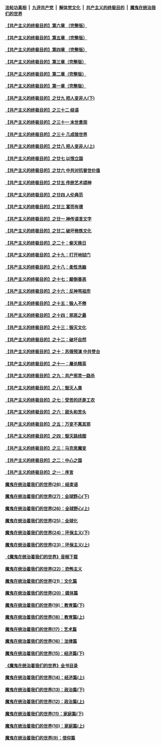 

####  [法轮功真相](../../../../basic/blob/master/README.md?t=05151102) &nbsp;|&nbsp; [九评共产党](../../../../9ping.md/blob/master/README.md?t=05151102) &nbsp;|&nbsp; [解体党文化](../../../../jtdwh.md/blob/master/README.md?t=05151102)  &nbsp;|&nbsp; [共产主义的终极目的](../../../../gczydzjmd.md/blob/master/README.md?t=05151102) &nbsp;|&nbsp; [魔鬼在统治我们的世界](../../../../mgztzwmdsj.md/blob/master/README.md?t=05151102) 

#### [【共产主义的终极目的】第六章 （完整版）](../pages/nsc422/n11428913.md?t=05151102) 

#### [【共产主义的终极目的】第五章 （完整版）](../pages/nsc422/n11428912.md?t=05151102) 

#### [【共产主义的终极目的】第四章 （完整版）](../pages/nsc422/n11428907.md?t=05151102) 

#### [【共产主义的终极目的】第三章（完整版）](../pages/nsc422/n11428848.md?t=05151102) 

#### [【共产主义的终极目的】第二章（完整版）](../pages/nsc422/n11428831.md?t=05151102) 

#### [【共产主义的终极目的】第一章（完整版）](../pages/nsc422/n11417651.md?t=05151102) 

#### [【共产主义的终极目的】之廿九 把人变非人(下)](../pages/nsc422/n11344140.md?t=05151102) 

#### [【共产主义的终极目的】之三十二 结语](../pages/nsc422/n11360535.md?t=05151102) 

#### [【共产主义的终极目的】之三十一 末世景观](../pages/nsc422/n11351129.md?t=05151102) 

#### [【共产主义的终极目的】之三十 几成狼世界](../pages/nsc422/n11348280.md?t=05151102) 

#### [【共产主义的终极目的】之廿八 把人变非人(上)](../pages/nsc422/n11340492.md?t=05151102) 

#### [【共产主义的终极目的】之廿七 以恨立国](../pages/nsc422/n11336944.md?t=05151102) 

#### [【共产主义的终极目的】之廿六 中共对抗普世价值](../pages/nsc422/n11324785.md?t=05151102) 

#### [【共产主义的终极目的】之廿五 传统艺术颂神](../pages/nsc422/n11296396.md?t=05151102) 

#### [【共产主义的终极目的】之廿四 人伦典范](../pages/nsc422/n11296397.md?t=05151102) 

#### [【共产主义的终极目的】之廿三 富而有德](../pages/nsc422/n11283598.md?t=05151102) 

#### [【共产主义的终极目的】之廿一 神传语言文字](../pages/nsc422/n11263265.md?t=05151102) 

#### [【共产主义的终极目的】之廿二 破坏修炼文化](../pages/nsc422/n11245728.md?t=05151102) 

#### [【共产主义的终极目的】之二十：偷天换日](../pages/nsc422/n11238846.md?t=05151102) 

#### [【共产主义的终极目的】之十九：打开地狱门](../pages/nsc422/n11206376.md?t=05151102) 

#### [【共产主义的终极目的】之十八：柔性洗脑](../pages/nsc422/n11199994.md?t=05151102) 

#### [【共产主义的终极目的】之十七：颠倒善恶](../pages/nsc422/n11179782.md?t=05151102) 

#### [【共产主义的终极目的】之十六：反神骂祖宗](../pages/nsc422/n11166798.md?t=05151102) 

#### [【共产主义的终极目的】之十五：毁人不倦](../pages/nsc422/n11166792.md?t=05151102) 

#### [【共产主义的终极目的】之十四：邪恶之最](../pages/nsc422/n11150249.md?t=05151102) 

#### [【共产主义的终极目的】之十三：毁灭文化](../pages/nsc422/n11135227.md?t=05151102) 

#### [【共产主义的终极目的】之十二：破坏自然](../pages/nsc422/n11135214.md?t=05151102) 

#### [【共产主义的终极目的】之十：苏俄预演 中共登台](../pages/nsc422/n11118424.md?t=05151102) 

#### [【共产主义的终极目的】之十一：屠杀精英](../pages/nsc422/n11118442.md?t=05151102) 

#### [【共产主义的终极目的】之九：共产邪灵一路杀](../pages/nsc422/n11114139.md?t=05151102) 

#### [【共产主义的终极目的】之八：毁灭人类](../pages/nsc422/n11108503.md?t=05151102) 

#### [【共产主义的终极目的】之七：受苦的还是工农](../pages/nsc422/n11101809.md?t=05151102) 

#### [【共产主义的终极目的】之六：甜头和苦头](../pages/nsc422/n11096971.md?t=05151102) 

#### [【共产主义的终极目的】之五：万变不离其邪](../pages/nsc422/n11091285.md?t=05151102) 

#### [【共产主义的终极目的】之四：毁灭路线图](../pages/nsc422/n11086284.md?t=05151102) 

#### [【共产主义的终极目的】之三：马克思魔变](../pages/nsc422/n11061941.md?t=05151102) 

#### [【共产主义的终极目的】之二：中心之国](../pages/nsc422/n11047728.md?t=05151102) 

#### [【共产主义的终极目的】之一：序言](../pages/nsc422/n11086077.md?t=05151102) 

#### [魔鬼在统治着我们的世界(28)：结束语](../pages/nsc422/n10936246.md?t=05151102) 

#### [魔鬼在统治着我们的世界(27)：全球野心(下)](../pages/nsc422/n10928319.md?t=05151102) 

#### [魔鬼在统治着我们的世界(26)：全球野心(上)](../pages/nsc422/n10900318.md?t=05151102) 

#### [魔鬼在统治着我们的世界(25)：全球化](../pages/nsc422/n10788205.md?t=05151102) 

#### [魔鬼在统治着我们的世界(24)：环保主义(下)](../pages/nsc422/n10695307.md?t=05151102) 

#### [魔鬼在统治着我们的世界(23)：环保主义(上)](../pages/nsc422/n10688613.md?t=05151102) 

#### [《魔鬼在统治着我们的世界》音频下载](../pages/nsc422/n10635553.md?t=05151102) 

#### [魔鬼在统治着我们的世界(22)：恐怖主义](../pages/nsc422/n10614727.md?t=05151102) 

#### [魔鬼在统治着我们的世界(21)：文化篇](../pages/nsc422/n10597706.md?t=05151102) 

#### [魔鬼在统治着我们的世界(20)：媒体篇](../pages/nsc422/n10586579.md?t=05151102) 

#### [魔鬼在统治着我们的世界(19)：教育篇(下)](../pages/nsc422/n10564808.md?t=05151102) 

#### [魔鬼在统治着我们的世界(18)：教育篇(上)](../pages/nsc422/n10526970.md?t=05151102) 

#### [魔鬼在统治着我们的世界(17)：艺术篇](../pages/nsc422/n10499093.md?t=05151102) 

#### [魔鬼在统治着我们的世界(16)：法律篇](../pages/nsc422/n10485969.md?t=05151102) 

#### [魔鬼在统治着我们的世界(15)：经济篇(下)](../pages/nsc422/n10469975.md?t=05151102) 

#### [《魔鬼在统治着我们的世界》全书目录](../pages/nsc422/n10464261.md?t=05151102) 

#### [魔鬼在统治着我们的世界(14)：经济篇(上)](../pages/nsc422/n10457370.md?t=05151102) 

#### [魔鬼在统治着我们的世界(13)：政治篇(下)](../pages/nsc422/n10448270.md?t=05151102) 

#### [魔鬼在统治着我们的世界(12)：政治篇(上)](../pages/nsc422/n10444576.md?t=05151102) 

#### [魔鬼在统治着我们的世界(11)：家庭篇(下)](../pages/nsc422/n10440961.md?t=05151102) 

#### [魔鬼在统治着我们的世界(10)：家庭篇(上)](../pages/nsc422/n10435448.md?t=05151102) 

#### [魔鬼在统治着我们的世界(9)：信仰篇](../pages/nsc422/n10432159.md?t=05151102) 

